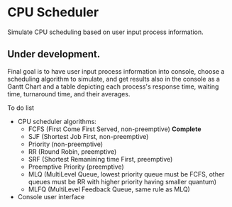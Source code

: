 # CPU Scheduler
Simulate CPU scheduling based on user input process information.

## Under development.
Final goal is to have user input process information into console, choose a scheduling algorithm to simulate, and get results also in the console as a Gantt Chart and a table depicting each process's response time, waiting time, turnaround time, and their averages.

To do list
* CPU scheduler algorithms:
    * FCFS (First Come First Served, non-preemptive) **Complete**
    * SJF (Shortest Job First, non-preemptive)
    * Priority (non-preemptive)
    * RR (Round Robin, preemptive)
    * SRF (Shortest Remanining time First, preemptive)
    * Preemptive Priority (preemptive)
    * MLQ (MultiLevel Queue, lowest priority queue must be FCFS, other queues must be RR with higher priority having smaller quantum)
    * MLFQ (MultiLevel Feedback Queue, same rule as MLQ)
* Console user interface
